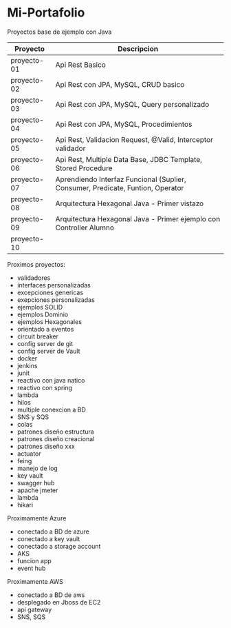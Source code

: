 # Mi-Portafolio
Proyectos base de ejemplo con Java

| Proyecto      | Descripcion                                   									|
| ------------- | ------------------------------------------------------------------------------	|
| proyecto-01   | Api Rest Basico                               									|
| proyecto-02   | Api Rest con JPA, MySQL, CRUD basico          									|
| proyecto-03   | Api Rest con JPA, MySQL, Query personalizado  									|
| proyecto-04   | Api Rest con JPA, MySQL, Procedimientos           								|
| proyecto-05   | Api Rest, Validacion Request, @Valid, Interceptor validador						|
| proyecto-06   | Api Rest, Multiple Data Base, JDBC Template, Stored Procedure						|
| proyecto-07   | Aprendiendo Interfaz Funcional (Suplier, Consumer, Predicate, Funtion, Operator	|
| proyecto-08   | Arquitectura Hexagonal Java - Primer vistazo										|
| proyecto-09   | Arquitectura Hexagonal Java - Primer ejemplo con Controller Alumno				|
| proyecto-10   | 


Proximos proyectos:
- validadores
- interfaces personalizadas
- excepciones genericas
- exepciones personalizadas
- ejemplos SOLID
- ejemplos Dominio
- ejemplos Hexagonales
- orientado a eventos
- circuit breaker
- config server de git
- config server de Vault
- docker
- jenkins
- junit
- reactivo con java natico
- reactivo con spring
- lambda
- hilos
- multiple conexcion a BD
- SNS y SQS
- colas
- patrones diseño estructura
- patrones diseño creacional
- patrones diseño xxx
- actuator
- feing
- manejo de log 
- key vault 
- swagger hub 
- apache jmeter
- lambda
- hikari


Proximamente Azure
- conectado a BD de azure
- conectado a key vault
- conectado a storage account
- AKS
- funcion app
- event hub 


Proximamente AWS
- conectado a BD de aws
- desplegado en Jboss de EC2
- api gateway
- SNS, SQS






